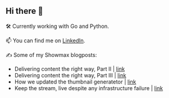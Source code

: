 ## Hi there 👋

🛠️ Currently working with Go and Python.

📫 You can find me on [LinkedIn](https://www.linkedin.com/in/pavel-švejda-a547861a1/).


✍️ Some of my Showmax blogposts:
- Delivering content the right way, Part II | [link](/blogposts/delivering_content_the_right_way_part_II.pdf)
- Delivering content the right way, Part III | [link](/blogposts/delivering_content_the_right_way_part_III.pdf)
- How we updated the thumbnail generatetor | [link](/blogposts/how_we_updated_thumbnail_generator.pdf)
- Keep the stream, live despite any infrastructure failure | [link](/blogposts/keep_the_stream_live,_despite_any_infrastructure_failure.pdf)

<!--
**westwardharbor0/westwardharbor0** is a ✨ _special_ ✨ repository because its `README.md` (this file) appears on your GitHub profile.

Here are some ideas to get you started:

- 🔭 I’m currently working on ...
- 🌱 I’m currently learning ...
- 👯 I’m looking to collaborate on ...
- 🤔 I’m looking for help with ...
- 💬 Ask me about ...
- 📫 How to reach me: ...
- 😄 Pronouns: ...
- ⚡ Fun fact: ...
-->
